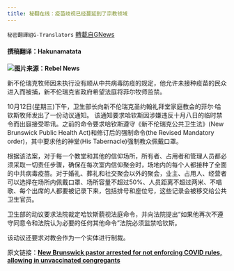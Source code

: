 ```yaml
---
title: 秘翻在线：疫苗歧视已经蔓延到了宗教领域
---
```

`秘密翻譯組G-Translators` [轉載自GNews](https://gnews.org/zh-hans/1608535/)

#### 撰稿翻译：Hakunamatata

![](https://assets.gnews.org/wp-content/uploads/2021/10/1s3ad1f32153sda4g56rg23rtg123tioie.png)**图片来源：Rebel News**

新不伦瑞克牧师因未执行没有顺从中共病毒防疫的规定，他允许未接种疫苗的民众进入而被捕，新不伦瑞克省政府希望法庭将菲尔牧师监禁。

10月12日(星期三)下午，卫生部长向新不伦瑞克圣约翰礼拜堂家庭教会的菲尔·哈钦斯牧师发出了一份动议通知。 该通知要求哈钦斯因涉嫌违反十月八日的临时禁令而出庭接受聆讯。之前的命令要求哈钦斯遵守《新不伦瑞克公共卫生法》(New Brunswick Public Health Act)和修订后的强制命令(the Revised Mandatory order)，其中要求他的神堂(His Tabernacle)强制教众佩戴口罩。

根据该法案，对于每一个教堂和其他的信仰场所，所有者、占用者和管理人员都必须采取一切责任步骤，确保在每次室内信仰聚会时，场地内的每个人都接种了全面的中共病毒疫苗。对于婚礼、葬礼和社交聚会以外的聚会，业主、占用人、经营者可以选择在场所内佩戴口罩、场所容量不超过50%、人员距离不超过两米、不唱歌、每个出席的人都要被记录下来，包括排号和座位号，这些记录会被移交给公共卫生官员。

卫生部的动议要求法院裁定哈钦斯藐视法庭命令，并向法院提出“如果他再次不遵守同意令和法院认为必要的任何其他命令”法院必须监禁哈钦斯。

该动议还要求对教会作为一个实体进行制裁。

原文链接：[**New Brunswick pastor arrested for not enforcing COVID rules, allowing in unvaccinated congregants**](https://www.rebelnews.com/new_brunswick_pastor_arrested_for_not_enforcing_covid_rules_allowing_in_unvaccinated_congregants)
